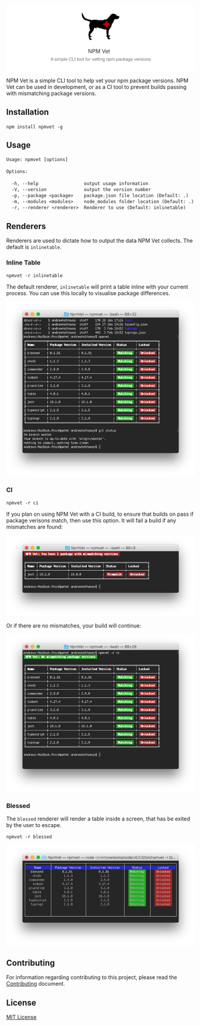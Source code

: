 ![](./.github/banner.png?raw=true)

NPM Vet is a simple CLI tool to help vet your npm package versions. NPM Vet can be used in development, or as a CI tool to prevent builds passing with mismatching package versions.

## Installation

    npm install npmvet -g

## Usage

    Usage: npmvet [options]

    Options:

      -h, --help                 output usage information
      -V, --version              output the version number
      -p, --package <package>    package.json file location (Default: .)
      -m, --modules <modules>    node_modules folder location (Default: .)
      -r, --renderer <renderer>  Renderer to use (Default: inlinetable)

## Renderers

Renderers are used to dictate how to output the data NPM Vet collects. The default is `inlinetable`.

### Inline Table

    npmvet -r inlinetable

The default renderer, `inlinetable` will print a table inline with your current process. You can use this locally to visualise package differences.

![](./.github/inlinetable.png?raw=true)

### CI

    npmvet -r ci

If you plan on using NPM Vet with a CI build, to ensure that builds on pass if package verisons match, then use this option.
It will fail a build if any mismatches are found:

![](./.github/ci-error.png?raw=true)

Or if there are no mismatches, your build will continue:

![](./.github/ci-success.png?raw=true)

### Blessed

The `blessed` renderer will render a table inside a screen, that has be exited by the user to escape.

    npmvet -r blessed

![](./.github/blessed.png?raw=true)

## Contributing

For information regarding contributing to this project, please read the [Contributing](./CONTRIBUTING.md) document.

## License

[MIT License](./LICENSE.md)

